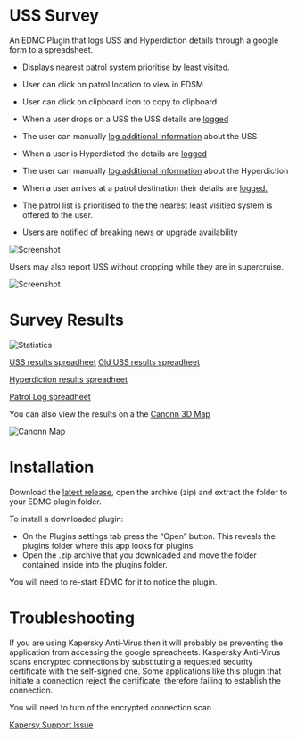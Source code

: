 # USS Survey 
An EDMC Plugin that logs USS and Hyperdiction details through a google form to a spreadsheet.

* Displays nearest patrol system prioritise by least visited.
* User can click on patrol location to view in EDSM
* User can click on clipboard icon to copy to clipboard

* When a user drops on a USS the USS details are [logged](https://docs.google.com/spreadsheets/d/1_LsPtmXS7aUGYTJ-OomdE4gsYqkrYsmS7qzSpIUhQ4s/edit?usp=sharing)
* The user can manually [log additional information](https://docs.google.com/spreadsheets/d/10SwarpGE6208lY0GpvSZogdk8s0m0bQXoZlZCWkDe1w/edit?usp=sharing) about the USS
* When a user is Hyperdicted the details are [logged](https://docs.google.com/spreadsheets/d/1grRDdXb6-6W1oxAVzPvvqTQDiVuExqAnvR97Q7cvrMA/edit?usp=sharing)
* The user can manually [log additional information](https://docs.google.com/spreadsheets/d/1IA3HxotFUXh9qJi3v-wtcenvMF-znamfQ8JtNJbiZdo/edit#gid=1466834969) about the Hyperdiction
* When a user arrives at a patrol destination their details are [logged.](https://docs.google.com/spreadsheets/d/1zlSh5fHg2ZM9fdLE4xl_GlPX0b0BFpbxarvKhRMUMi0/edit?usp=sharing)
* The patrol list is prioritised to the the nearest least visitied system is offered to the user.
* Users are notified of breaking news or upgrade availability

![Screenshot](screenshot.png)

Users may also report USS without dropping while they are in supercruise. 

![Screenshot](ussreport.png)


# Survey Results

![Statistics](https://docs.google.com/spreadsheets/d/e/2PACX-1vQGZ9meiqW_-5iDW2MKvwTBXK-RXJkCW53sNELRUH0jp99YZ1Qaj8yTYyFP89nwR803tHFRfEmENdjI/pubchart?oid=397514376&format=image)



[USS results spreadheet](https://docs.google.com/spreadsheets/d/10SwarpGE6208lY0GpvSZogdk8s0m0bQXoZlZCWkDe1w/edit?usp=sharing)
[Old USS results spreadheet](https://docs.google.com/spreadsheets/d/1_LsPtmXS7aUGYTJ-OomdE4gsYqkrYsmS7qzSpIUhQ4s/edit?usp=sharing)

[Hyperdiction results spreadheet](https://docs.google.com/spreadsheets/d/1grRDdXb6-6W1oxAVzPvvqTQDiVuExqAnvR97Q7cvrMA/edit?usp=sharing)

[Patrol Log spreadheet](https://docs.google.com/spreadsheets/d/1zlSh5fHg2ZM9fdLE4xl_GlPX0b0BFpbxarvKhRMUMi0/edit?usp=sharing)


You can also view the results on a the [Canonn 3D Map](https://map.canonn.technology/all/)

![Canonn Map](canonn3d.png)

# Installation
Download the [latest release](https://github.com/NoFoolLikeOne/EDMC-USS-Survey/releases), open the archive (zip) and extract the folder  to your EDMC plugin folder.

To install a downloaded plugin:

* On the Plugins settings tab press the “Open” button. This reveals the plugins folder where this app looks for plugins.
* Open the .zip archive that you downloaded and move the folder contained inside into the plugins folder.

You will need to re-start EDMC for it to notice the plugin.

# Troubleshooting

If you are using Kapersky Anti-Virus then it will probably be preventing the application from accessing the google spreadheets. Kaspersky Anti-Virus scans encrypted connections by substituting a requested security certificate with the self-signed one. Some applications like this plugin that initiate a connection reject the certificate, therefore failing to establish the connection. 

You will need to turn of  the encrypted connection scan

[Kapersy Support Issue](https://support.kaspersky.com/6851)


